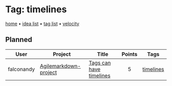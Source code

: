 # Tag: timelines

[home](../index.md) • [idea list](../ideas.md) • [tag list](../tags.md) • [velocity](../velocity.md)

## Planned
| User | Project | Title | Points | Tags |
|---|---|---|:---:|---|
| falconandy | [Agilemarkdown-project](../agilemarkdown-project.md) | [Tags can have timelines](../agilemarkdown-project/Tags-can-have-timelines.md) | 5 | [timelines](timelines.md) |
